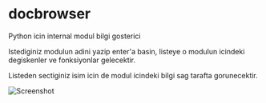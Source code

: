 # docbrowser
Python icin internal modul bilgi gosterici

Istediginiz modulun adini yazip enter'a basin, listeye o modulun icindeki degiskenler ve fonksiyonlar gelecektir.

Listeden sectiginiz isim icin de modul icindeki bilgi sag tarafta gorunecektir.


![Screenshot](screenshot.jpg)